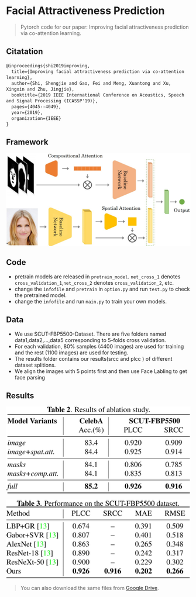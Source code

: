 # Facial Attractiveness Prediction 
> Pytorch code for our paper: Improving facial attractiveness prediction via co-attention learning.

## Citatation

```
@inproceedings{shi2019improving,
  title={Improving facial attractiveness prediction via co-attention learning},
  author={Shi, Shengjie and Gao, Fei and Meng, Xuantong and Xu, Xingxin and Zhu, Jingjie},
  booktitle={2019 IEEE International Conference on Acoustics, Speech and Signal Processing (ICASSP'19)},
  pages={4045--4049},
  year={2019},
  organization={IEEE}
}
```

## Framework

!['framework.jpg'](framework.jpg)

## Code

- pretrain models are released in `pretrain_model`. `net_cross_1` denotes `cross_validation_1`,`net_cross_2` denotes `cross_validation_2`, etc.
- change the `infofile` and `pretrain` in `option.py` and run `test.py` to check the pretrained model.
- change the `infofile` and run `main.py` to train your own models.

## Data

- We use SCUT-FBP5500-Dataset. There are five folders named data1,data2,...,data5 corresponding to 5-folds cross validation. 
- For each validation, 80% samples (4400 images) are used for training and the rest (1100 images) are used for testing.
- The results folder contains our results(srcc and plcc ) of different dataset splitions.
- We align the images with 5 points first and then use Face Labling to get face parsing



## Results

![Ablation](ablation.jpg)

![results on SCUT5500](results_scut-5500.jpg)



> You can also download the same files from [Google Drive](https://drive.google.com/file/d/1t8zHqp1Z42ZPIavdYVA4Kkf-awWgZblE/view?usp=sharing).